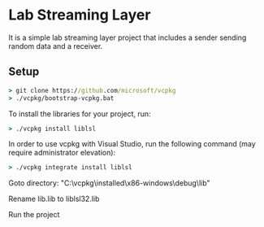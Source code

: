 # Lab Streaming Layer

It is a simple lab streaming layer project that includes a sender sending random data and a receiver.

## Setup
```cmd
> git clone https://github.com/microsoft/vcpkg
> ./vcpkg/bootstrap-vcpkg.bat
```

To install the libraries for your project, run:

```cmd
> ./vcpkg install liblsl
```

In order to use vcpkg with Visual Studio,
run the following command (may require administrator elevation):

```cmd
> ./vcpkg integrate install liblsl
```

Goto directory: "C:\vcpkg\installed\x86-windows\debug\lib"

Rename lib.lib to liblsl32.lib

Run the project
